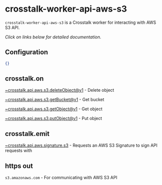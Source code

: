 crosstalk-worker-api-aws-s3
===========================

`crosstalk-worker-api-aws-s3` is a Crosstalk worker for interacting with AWS S3 API.

_Click on links below for detailed documentation._

## Configuration

```json
{}
```

## crosstalk.on

[~crosstalk.api.aws.s3.deleteObject@v1](https://github.com/crosstalk/crosstalk-worker-api-aws-s3/wiki/~crosstalk.api.aws.s3.deleteObject@v1) - Delete object

[~crosstalk.api.aws.s3.getBucket@v1](https://github.com/crosstalk/crosstalk-worker-api-aws-s3/wiki/~crosstalk.api.aws.s3.getBucket@v1) - Get bucket

[~crosstalk.api.aws.s3.getObject@v1](https://github.com/crosstalk/crosstalk-worker-api-aws-s3/wiki/~crosstalk.api.aws.s3.getObject@v1) - Get object

[~crosstalk.api.aws.s3.putObject@v1](https://github.com/crosstalk/crosstalk-worker-api-aws-s3/wiki/~crosstalk.api.aws.s3.putObject@v1) - Put object

## crosstalk.emit

[~crosstalk.api.aws.signature.s3](https://github.com/crosstalk/crosstalk-worker-api-aws-signature-s3/wiki/api.aws.signature.s3) - Requests an AWS S3 Signature to sign API requests with

## https out
`s3.amazonaws.com` - For communicating with AWS S3 API
